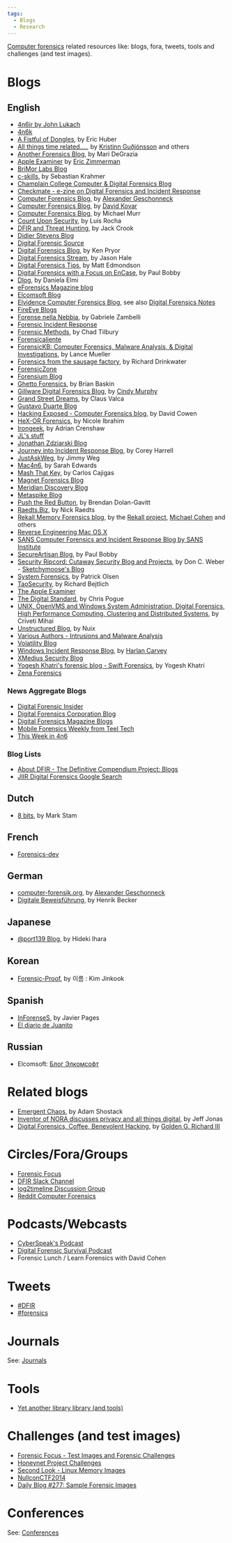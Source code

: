 ```yaml
---
tags:
  - Blogs
  - Research
---
```

[Computer forensics](computer_forensics.md) related resources
like: blogs, fora, tweets, tools and challenges (and test images).

# Blogs

## English

- [4n6ir by John Lukach](https://blog.4n6ir.com/)
- [4n6k](https://www.4n6k.com/)
- [A Fistful of Dongles](https://www.afodblog.com/),
  by Eric Huber
- [All things time related....](http://blog.kiddaland.net/),
  by [Kristinn Guðjónsson](kristinn_gudjonsson.md) and others
- [Another Forensics Blog](https://az4n6.blogspot.com/),
  by Mari DeGrazia
- [Apple Examiner](http://www.appleexaminer.com/)
  by [Eric Zimmerman](eric_zimmerman.md)
- [BriMor Labs Blog](https://www.brimorlabsblog.com/)
- [c-skills](https://c-skills.blogspot.com/),
  by Sebastian Krahmer
- [Champlain College Computer & Digital Forensics Blog](https://leahycenterblog.champlain.edu/)
- [Checkmate - e-zine on Digital Forensics and Incident Response](https://niiconsulting.com/checkmate/)
- [Computer Forensics Blog](https://geschonneck.com/),
  by [Alexander Geschonneck](alexander_geschonneck.md)
- [Computer Forensics Blog](https://integriography.wordpress.com/),
  by [David Kovar](david_kovar.md)
- [Computer Forensics Blog](http://forensicblog.org/),
  by Michael Murr
- [Count Upon Security](https://countuponsecurity.com/),
  by Luis Rocha
- [DFIR and Threat Hunting](https://findingbad.blogspot.com/),
  by Jack Crook
- [Didier Stevens Blog](https://blog.didierstevens.com/)
- [Digital Forensic Source](http://www.digitalforensicsource.com)
- [Digital Forensics Blog](https://digiforensics.blogspot.com/),
  by Ken Pryor
- [Digital Forensics Stream](https://dfstream.blogspot.com/),
  by Jason Hale
- [Digital Forensics Tips](https://www.digitalforensicstips.com/),
  by Matt Edmondson
- [Digital Forensics with a Focus on EnCase](https://secureartisan.wordpress.com/),
  by Paul Bobby
- [Dlog](https://dan3lmi.blogspot.com/),
  by Daniela Elmi
- [eForensics Magazine blog](https://eforensicsmag.com/category/news/)
- [Elcomsoft Blog](https://blog.elcomsoft.com)
- [Elvidence Computer Forensics Blog](https://www.elvidence.com.au/blog),
  see also [Digital Forensics Notes](https://digfor.blogspot.com/)
- [FireEye Blogs](https://www.trellix.com/en-us/about/newsroom/stories.html)
- [Forense nella Nebbia](https://forensenellanebbia.blogspot.com/),
  by Gabriele Zambelli
- [Forensic Incident Response](https://forensicir.blogspot.com/)
- [Forensic Methods](https://www.forensicmethods.com/),
  by Chad Tilbury
- [Forensicaliente](https://forensicaliente.blogspot.com/)
- [ForensicKB: Computer Forensics, Malware Analysis, & Digital Investigations](http://www.forensickb.com/),
  by Lance Mueller
- [Forensics from the sausage factory](https://forensicsfromthesausagefactory.blogspot.com),
  by Richard Drinkwater
- [ForensicZone](https://forensiczone.blogspot.com/)
- [Forensium Blog](http://www.forensium.com/Web_log)
- [Ghetto Forensics](https://www.ghettoforensics.com/),
  by Brian Baskin
- [Gillware Digital Forensics Blog](https://arcticwolf.com/resources/blog/),
  by [Cindy Murphy](cindy_murphy.md)
- [Grand Street Dreams](https://grandstreamdreams.blogspot.com/),
  by Claus Valca
- [Gustavo Duarte Blog](https://manybutfinite.com/)
- [Hacking Exposed - Computer Forensics blog](https://www.hecfblog.com/),
  by David Cowen
- [HeX-OR Forensics](http://www.nicoleibrahim.com/),
  by Nicole Ibrahim
- [Irongeek](http://www.irongeek.com/),
  by Adrian Crenshaw
- [JL's stuff](https://gleeda.blogspot.com/)
- [Jonathan Zdziarski Blog](http://www.zdziarski.com/blog/)
- [Journey into Incident Response Blog](https://journeyintoir.blogspot.com/),
  by Corey Harrell
- [JustAskWeg](http://ww38.justaskweg.com/?subid1=20230112-1943-35a7-af7e-da28e0b29996),
  by Jimmy Weg
- [Mac4n6](http://www.mac4n6.com/),
  by Sarah Edwards
- [Mash That Key](http://www.mashthatkey.com/),
  by Carlos Cajigas
- [Magnet Forensics Blog](https://www.magnetforensics.com:443/resources/)
- [Meridian Discovery Blog](https://www.meridiandiscovery.com/blog/)
- [Metaspike Blog](https://www.metaspike.com/blog/)
- [Push the Red Button](https://moyix.blogspot.com/),
  by Brendan Dolan-Gavitt
- [Raedts.Biz](https://www.raedts.biz/),
  by Nick Raedts
- [Rekall Memory Forensics blog](http://blog.rekall-forensic.com/),
  by the [Rekall project](rekall.md), [Michael Cohen](michael_cohen.md) and others
- [Reverse Engineering Mac OS X](https://reverse.put.as/)
- [SANS Computer Forensics and Incident Response Blog by SANS Institute](https://www.sans.org/digital-forensics-incident-response/)
- [SecureArtisan Blog](https://secureartisan.wordpress.com/),
  by Paul Bobby
- [Security Ripcord: Cutaway Security Blog and Projects](https://www.cutawaysecurity.com/),
  by Don C. Weber - [Sketchymoose's Blog](https://sketchymoose.blogspot.com/)
- [System Forensics](http://survey-smiles.com),
  by Patrick Olsen
- [TaoSecurity](https://taosecurity.blogspot.com),
  by Richard Bejtlich
- [The Apple Examiner](http://www.appleexaminer.com/)
- [The Digital Standard](https://thedigitalstandard.blogspot.com/),
  by Chris Pogue
- [UNIX, OpenVMS and Windows System Administration, Digital Forensics, High Performance Computing, Clustering and Distributed Systems](http://blog.boreas.ro/),
  by Criveti Mihai
- [Unstructured Blog](https://www.nuix.com/news-and-events),
  by Nuix
- [Various Authors - Intrusions and Malware Analysis](https://intrusions.blogspot.com/)
- [Volatility Blog](https://www.tumblr.com/volatility)
- [Windows Incident Response Blog](https://windowsir.blogspot.com/),
  by [Harlan Carvey](harlan_carvey.md)
- [XMedius Security Blog](https://www.opentext.com/about/brands/xmedius)
- [Yogesh Khatri's forensic blog - Swift Forensics](https://www.swiftforensics.com/),
  by Yogesh Khatri
- [Zena Forensics](https://blog.digital-forensics.it/)

### News Aggregate Blogs

- [Digital Forensic Insider](https://www.forensicmag.com/Media/Default/ErrorPages/InternalServerError.htm?aspxerrorpath=/topics/digital-forensic-insider)
- [Digital Forensics Corporation Blog](https://www.digitalforensics.com)
- [Digital Forensics Magazine Blogs](https://digitalforensicsmagazine.com/blogs/)
- [Mobile Forensics Weekly from Teel Tech](https://paper.li/teeltech/1366225992)
- [This Week in 4n6](https://thisweekin4n6.com/)

### Blog Lists

- [About DFIR - The Definitive Compendium Project: Blogs](https://aboutdfir.com/)
- [JIIR Digital Forensics Google Search](https://journeyintoir.blogspot.com/2011/04/introducing-digital-forensics-search.html)

## Dutch

- [8 bits](https://stam.blogs.com/8bits/),
  by Mark Stam

## French

- [Forensics-dev](https://forensics-dev.blogspot.com)

## German

- [computer-forensik.org](http://computer-forensik.org),
  by [Alexander Geschonneck](alexander_geschonneck.md)
- [Digitale Beweisführung](https://henrikbecker.blogspot.com),
  by Henrik Becker

## Japanese

- [@port139 Blog](https://port139.hatenablog.com/),
  by Hideki Ihara

## Korean

- [Forensic-Proof](http://forensic-proof.com/),
  by 이름 : Kim Jinkook

## Spanish

- [InForenseS](http://www.javierpages.com/inforenses/),
  by Javier Pages
- [El diario de Juanito](https://windowstips.wordpress.com/)

## Russian

- Elcomsoft: [Блог Элкомсофт](https://blog.elcomsoft.ru)

# Related blogs

- [Emergent Chaos](http://www.emergentchaos.com/),
  by Adam Shostack
- [Inventor of NORA discusses privacy and all things digital](https://jeffjonas.typepad.com/),
  by Jeff Jonas
- [Digital Forensics, Coffee, Benevolent Hacking](https://outlookpurple.blogspot.com/),
  by [Golden G. Richard III](golden_g_richard_iii.md)

# Circles/Fora/Groups

- [Forensic Focus](https://www.forensicfocus.com/)
- [DFIR Slack Channel](https://www.paloaltonetworks.com/cortex/cortex-xsoar)
- [log2timeline Discussion Group](https://groups.google.com/forum/#!forum/log2timeline-discuss)
- [Reddit Computer Forensics](https://www.reddit.com/r/computerforensics/)

# Podcasts/Webcasts

- [CyberSpeak's Podcast](https://cyberspeak.libsyn.com/)
- [Digital Forensic Survival Podcast](https://digitalforensicsurvivalpodcast.com/)
- Forensic Lunch / Learn Forensics with David Cohen

# Tweets

- [\#DFIR](https://twitter.com/)
- [\#forensics](https://twitter.com/)

# Journals

See: [Journals](journals.md)

# Tools

- [Yet another library library (and tools)](https://github.com/libyal/libyal/wiki/Overview)

# Challenges (and test images)

- [Forensic Focus - Test Images and Forensic Challenges](https://www.forensicfocus.com/images-and-challenges)
- [Honeynet Project Challenges](https://www.honeynet.org/challenges/)
- [Second Look - Linux Memory Images](https://secondlookforensics.com/linux-memory-images/)
- [NullconCTF2014](https://sourceforge.net/projects/nullconctf2014/)
- [Daily Blog \#277: Sample Forensic Images](https://www.hecfblog.com/2014/03/daily-blog-277-sample-forensic-images.html)

# Conferences

See: [Conferences](conferences.md)
